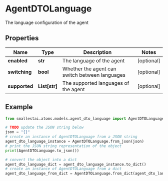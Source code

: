 # AgentDTOLanguage

The language configuration of the agent

## Properties

Name | Type | Description | Notes
------------ | ------------- | ------------- | -------------
**enabled** | **str** | The language of the agent | [optional] 
**switching** | **bool** | Whether the agent can switch between languages | [optional] 
**supported** | **List[str]** | The supported languages of the agent | [optional] 

## Example

```python
from smallestai.atoms.models.agent_dto_language import AgentDTOLanguage

# TODO update the JSON string below
json = "{}"
# create an instance of AgentDTOLanguage from a JSON string
agent_dto_language_instance = AgentDTOLanguage.from_json(json)
# print the JSON string representation of the object
print(AgentDTOLanguage.to_json())

# convert the object into a dict
agent_dto_language_dict = agent_dto_language_instance.to_dict()
# create an instance of AgentDTOLanguage from a dict
agent_dto_language_from_dict = AgentDTOLanguage.from_dict(agent_dto_language_dict)
```




